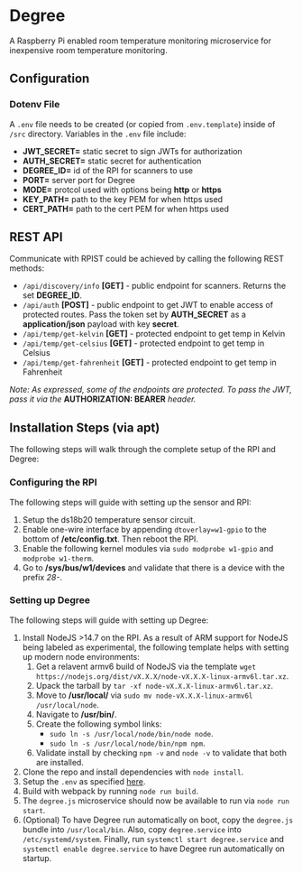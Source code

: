 # Degree
A Raspberry Pi enabled room temperature monitoring microservice for inexpensive room temperature monitoring.  

## **Configuration**

### **Dotenv File**
A `.env`  file needs to be created (or copied from `.env.template`) inside of
`/src` directory. Variables in the `.env` file include:
- **JWT_SECRET=** static secret to sign JWTs for authorization
- **AUTH_SECRET=** static secret for authentication
- **DEGREE_ID=** id of the RPI for scanners to use
- **PORT=** server port for Degree
- **MODE=** protcol used with options being **http** or **https**
- **KEY_PATH=** path to the key PEM for when https used
- **CERT_PATH=** path to the cert PEM for when https used

## **REST API**
Communicate with RPIST could be achieved by calling the following REST methods:
- `/api/discovery/info` **[GET]** - public endpoint for scanners. Returns the set **DEGREE_ID**. 
- `/api/auth` **[POST]** - public endpoint to get JWT to enable access of protected routes. 
Pass the token set by **AUTH_SECRET** as a **application/json** payload with key **secret**. 
- `/api/temp/get-kelvin` **[GET]** - protected endpoint to get temp in Kelvin
- `/api/temp/get-celsius` **[GET]** - protected endpoint to get temp in Celsius
- `/api/temp/get-fahrenheit` **[GET]** - protected endpoint to get temp in Fahrenheit

*Note: As expressed, some of the endpoints are protected. To pass the JWT, pass it
via the* **AUTHORIZATION: BEARER** *header.*

## **Installation Steps (via apt)**
The following steps will walk through the complete setup of the RPI and Degree:

### **Configuring the RPI**
The following steps will guide with setting up the sensor and RPI:
1. Setup the ds18b20 temperature sensor circuit.
2. Enable one-wire interface by appending `dtoverlay=w1-gpio`
to the bottom of **/etc/config.txt**. Then reboot the RPI.
3. Enable the following kernel modules via `sudo modprobe w1-gpio`
and `modprobe w1-therm`.
4. Go to **/sys/bus/w1/devices** and validate that there is
a device with the prefix *28-*.

### **Setting up Degree**
The following steps will guide with setting up Degree:
1. Install NodeJS >14.7 on the RPI. As a result of ARM support for NodeJS
being labeled as experimental, the following template helps with setting
up modern node environments:
    1. Get a relavent armv6 build of NodeJS via the template `wget https://nodejs.org/dist/vX.X.X/node-vX.X.X-linux-armv6l.tar.xz`.
    2. Upack the tarball by `tar -xf node-vX.X.X-linux-armv6l.tar.xz`.
    3. Move to **/usr/local/** via `sudo mv node-vX.X.X-linux-armv6l /usr/local/node`.
    4. Navigate to **/usr/bin/**.
    5. Create the following symbol links: 
        - `sudo ln -s /usr/local/node/bin/node node`.
        - `sudo ln -s /usr/local/node/bin/npm npm`.
    6. Validate install by checking `npm -v` and `node -v` to validate that both are installed.
2. Clone the repo and install dependencies with `node install`.
3. Setup the `.env` as specified [here](#configuration).
4. Build with webpack by running `node run build`.
5. The `degree.js` microservice should now be available to run via `node run start`.
6. (Optional) To have Degree run automatically on boot, copy the  `degree.js` bundle 
   into `/usr/local/bin`. Also, copy `degree.service` into `/etc/systemd/system`. Finally, run `systemctl start degree.service` and `systemctl enable degree.service`
   to have Degree run automatically on startup.